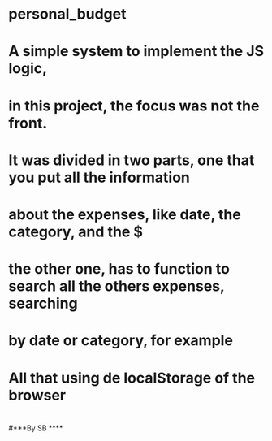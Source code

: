 # personal_budget
# A simple system to implement the JS logic,
# in this project, the focus was not the front.
#
# It was divided in two parts, one that you put all the information
# about the expenses, like date, the category, and the $
# the other one, has to function to search all the others expenses, searching
# by date or category, for example
# All that using de localStorage of the browser
#
#***By SB ****
